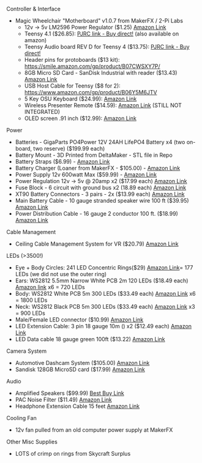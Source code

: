 Controller & Interface
- Magic Wheelchair "Motherboard" v1.0.7 from MakerFX / 2-Pi Labs
  - 12v -> 5v LM2596 Power Regulator ($1.25) [Amazon Link](https://www.amazon.com/gp/product/B07RLR8PBF)
  - Teensy 4.1 ($26.85): [PJRC link - Buy direct!](https://www.pjrc.com/store/teensy41.html) (also available on amazon)
  - Teensy Audio board REV D for Teensy 4 ($13.75): [PJRC link - Buy direct!](https://www.pjrc.com/store/teensy3_audio.html)
  - Header pins for protoboards ($13 kit): https://smile.amazon.com/gp/product/B07CWSXY7P/
  - 8GB Micro SD Card - SanDisk Industrial with reader ($13.43) [Amazon Link](https://www.amazon.com/gp/product/B085GL8XBH)
  - USB Host Cable for Teensy ($8 for 2): https://www.amazon.com/gp/product/B06Y5M6JTV
  - 5 Key OSU Keyboard ($24.99): [Amazon Link](https://www.amazon.com/gp/product/B08R9GN82G/?th=1)
  - Wireless Presenter Remote ($14.59): [Amazon Link](https://www.amazon.com/gp/product/B01410YNAM/) (STILL NOT INTEGRATED)
  - OLED screen .91 inch ($12.99): [Amazon Link](https://www.amazon.com/gp/product/B07PDFCVXL)


Power
- Batteries - GigaParts PO4Power 12V 24AH LifePO4 Battery x4 (two on-board, two reserve) ($199.99 each)
- Battery Mount - 3D Printed from DeltaMaker - STL file in Repo
- Battery Straps ($6.99) - [Amazon Link](https://www.amazon.com/gp/product/B078P3GMWV)
- Battery Charger (Loaner from MakerFX - $105.00) - [Amazon Link](https://www.amazon.com/gp/product/B08C2JN76Q)
- Power Supply 12v 600watt Max ($59.99) - [Amazon Link](https://www.amazon.com/gp/product/B082NSVWJY)
- Power Regulation 12v -> 5v @ 20amp x2 ($17.99 each) [Amazon Link](https://smile.amazon.com/gp/product/B089M5R3NJ)
- Fuse Block - 6 circuit with ground bus x2 (18.89 each) [Amazon Link](https://www.amazon.com/gp/product/B08NPMFBBW/)
- XT90 Battery Connectors - 3 pairs - 2x ($13.99 each) [Amazon Link](https://www.amazon.com/gp/product/B08L3RS5HP)
- Main Battery Cable - 10 gauge stranded speaker wire 100 ft ($39.95) [Amazon Link](https://www.amazon.com/gp/product/B00J357DGW)
- Power Distribution Cable - 16 gauge 2 conductor 100 ft. ($18.99) [Amazon Link](https://www.amazon.com/gp/product/B07SG23DT1)

Cable Management
- Ceiling Cable Management System for VR ($20.79) [Amazon Link](https://www.amazon.com/gp/product/B0777H24ZG)

LEDs (>3500!)
- Eye + Body Circles: 241 LED Concentric Rings($29) [Amazon Link](https://smile.amazon.com/gp/product/B083VWVP3J)= 177 LEDs (we did not use the outer ring)
- Ears: WS2812 5.5mm Narrow White PCB 2m 120 LEDs ($18.49 each) [Amazon link](https://smile.amazon.com/gp/product/B08SBWCVGX) x6 = 720 LEDs
- Body: WS2812 White PCB 5m 300 LEDs ($33.49 each) [Amazon Link](https://smile.amazon.com/gp/product/B01CDTEH3Q/) x6 = 1800 LEDs
- Neck: WS2812 Black PCB 5m 300 LEDs ($33.49 each) [Amazon Link](https://smile.amazon.com/gp/product/B01CDTEKAG) x3 = 900 LEDs
- Male/Female LED connector ($10.99) [Amazon Link](https://smile.amazon.com/dp/B00NBSH4CA/)
- LED Extension Cable: 3 pin 18 gauge 10m () x2 ($12.49 each) [Amazon Link](https://www.amazon.com/gp/product/B07SKGTCWQ)
- LED Data cable 18 gauge green 100ft ($13.22) [Amazon Link](https://www.amazon.com/gp/product/B00J31QVDC)

Camera System
- Automotive Dashcam System ($105.00) [Amazon Link](https://www.amazon.com/gp/product/B0824M6YKF)
- Sandisk 128GB MicroSD card ($17.99) [Amazon Link](https://www.amazon.com/gp/product/B08GYKNCCP)

Audio
 - Amplified Speakers ($99.99) [Best Buy Link](https://www.bestbuy.com/site/boss-audio-systems-mcbc425ba-black-chrome/)
 - PAC Noise Filter ($11.49) [Amazon Link](https://www.amazon.com/gp/product/B01LXGH3KC/ref)
 - Headphone Extension Cable 15 feet [Amazon Link](https://www.amazon.com/gp/product/B091KK5HGG)

Cooling Fan
 - 12v fan pulled from an old computer power supply at MakerFX

Other Misc Supplies
- LOTS of crimp on rings from Skycraft Surplus
